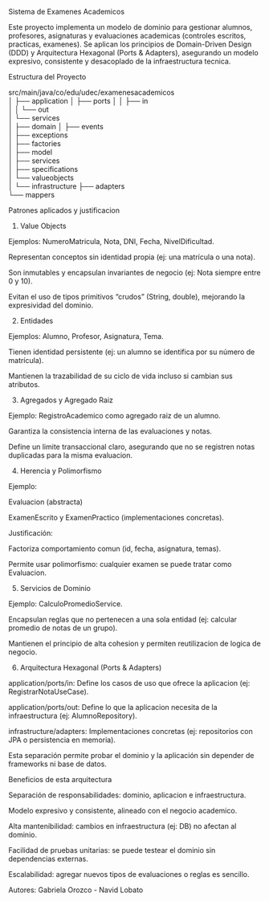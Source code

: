 Sistema de Examenes Academicos

Este proyecto implementa un modelo de dominio para gestionar alumnos, profesores, asignaturas y evaluaciones academicas (controles escritos, practicas, examenes).
Se aplican los principios de Domain-Driven Design (DDD) y Arquitectura Hexagonal (Ports & Adapters), asegurando un modelo expresivo, consistente y desacoplado de la infraestructura tecnica.

Estructura del Proyecto

src/main/java/co/edu/udec/examenesacademicos                  
│
├── application
│   ├── ports
│   │   ├── in              
│   │   └── out             
│   └── services            
│
├── domain
│   ├── events              
│   ├── exceptions          
│   ├── factories           
│   ├── model               
│   ├── services           
│   ├── specifications      
│   └── valueobjects        
│
└── infrastructure
├── adapters            
└── mappers             

Patrones aplicados y justificacion
1. Value Objects 

Ejemplos: NumeroMatricula, Nota, DNI, Fecha, NivelDificultad.

Representan conceptos sin identidad propia (ej: una matrícula o una nota).

Son inmutables y encapsulan invariantes de negocio (ej: Nota siempre entre 0 y 10).

Evitan el uso de tipos primitivos “crudos” (String, double), mejorando la expresividad del dominio.

2. Entidades

Ejemplos: Alumno, Profesor, Asignatura, Tema.

Tienen identidad persistente (ej: un alumno se identifica por su número de matrícula).

Mantienen la trazabilidad de su ciclo de vida incluso si cambian sus atributos.

3. Agregados y Agregado Raiz

Ejemplo: RegistroAcademico como agregado raiz de un alumno.

Garantiza la consistencia interna de las evaluaciones y notas.

Define un limite transaccional claro, asegurando que no se registren notas duplicadas para la misma evaluacion.

4. Herencia y Polimorfismo

Ejemplo:

Evaluacion (abstracta)

ExamenEscrito y ExamenPractico (implementaciones concretas).

Justificación:

Factoriza comportamiento comun (id, fecha, asignatura, temas).

Permite usar polimorfismo: cualquier examen se puede tratar como Evaluacion.

5. Servicios de Dominio

Ejemplo: CalculoPromedioService.

Encapsulan reglas que no pertenecen a una sola entidad (ej: calcular promedio de notas de un grupo).

Mantienen el principio de alta cohesion y permiten reutilizacion de logica de negocio.

6. Arquitectura Hexagonal (Ports & Adapters)

application/ports/in: Define los casos de uso que ofrece la aplicacion (ej: RegistrarNotaUseCase).

application/ports/out: Define lo que la aplicacion necesita de la infraestructura (ej: AlumnoRepository).

infrastructure/adapters: Implementaciones concretas (ej: repositorios con JPA o persistencia en memoria).

Esta separación permite probar el dominio y la aplicación sin depender de frameworks ni base de datos.

Beneficios de esta arquitectura

Separación de responsabilidades: dominio, aplicacion e infraestructura.

Modelo expresivo y consistente, alineado con el negocio academico.

Alta mantenibilidad: cambios en infraestructura (ej: DB) no afectan al dominio.

Facilidad de pruebas unitarias: se puede testear el dominio sin dependencias externas.

Escalabilidad: agregar nuevos tipos de evaluaciones o reglas es sencillo.

Autores: Gabriela Orozco - Navid Lobato
